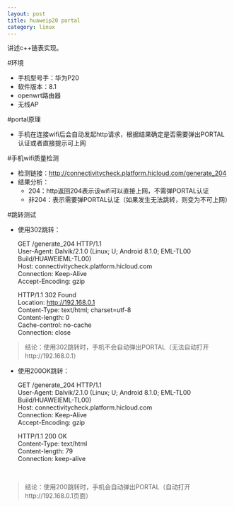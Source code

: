 ```yaml
---
layout: post
title: huaweip20 portal
category: linux
---
```


讲述c++链表实现。

<!-- more -->


#环境

- 手机型号手：华为P20
- 软件版本：8.1
- openwrt路由器
- 无线AP


#portal原理

- 手机在连接wifi后会自动发起http请求，根据结果确定是否需要弹出PORTAL认证或者直接提示可上网

#手机wifi质量检测
- 检测链接：http://connectivitycheck.platform.hicloud.com/generate_204
- 结果分析：
    - 204：http返回204表示该wifi可以直接上网，不需弹PORTAL认证
    - 非204：表示需要弹PORTAL认证（如果发生无法跳转，则变为不可上网）

#跳转测试
- 使用302跳转：

    GET /generate_204 HTTP/1.1<br>
User-Agent: Dalvik/2.1.0 (Linux; U; Android 8.1.0; EML-TL00 Build/HUAWEIEML-TL00)<br>
Host: connectivitycheck.platform.hicloud.com<br>
Connection: Keep-Alive<br>
Accept-Encoding: gzip<br>

    HTTP/1.1 302 Found<br>
Location: http://192.168.0.1<br>
Content-Type: text/html; charset=utf-8<br>
Content-length: 0<br>
Cache-control: no-cache<br>
Connection: close<br>

> 结论：使用302跳转时，手机不会自动弹出PORTAL（无法自动打开http://192.168.0.1）

- 使用200OK跳转：

    GET /generate_204 HTTP/1.1<br>
User-Agent: Dalvik/2.1.0 (Linux; U; Android 8.1.0; EML-TL00 Build/HUAWEIEML-TL00)<br>
Host: connectivitycheck.platform.hicloud.com<br>
Connection: Keep-Alive<br>
Accept-Encoding: gzip<br>

    HTTP/1.1 200 OK<br>
Content-Type: text/html<br>
Content-length: 79<br>
Connection: keep-alive<br>

<!DOCTYPE html><br>
<script>top.self.location.href=http://192.168.0.1</script>
> 结论：使用200跳转时，手机会自动弹出PORTAL（自动打开http://192.168.0.1页面）
